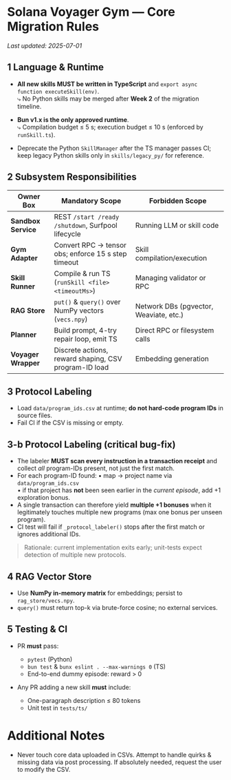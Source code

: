 # Solana Voyager Gym — Core Migration Rules

_Last updated: 2025-07-01_

## 1 Language & Runtime

- **All new skills MUST be written in TypeScript** and `export async function executeSkill(env)`.  
  ⤷ No Python skills may be merged after **Week 2** of the migration timeline.

- **Bun v1.x is the only approved runtime**.  
  ⤷ Compilation budget ≤ 5 s; execution budget ≤ 10 s (enforced by `runSkill.ts`).

- Deprecate the Python `SkillManager` after the TS manager passes CI; keep legacy Python skills only in `skills/legacy_py/` for reference.

## 2 Subsystem Responsibilities

| Owner Box           | Mandatory Scope                                       | Forbidden Scope                        |
| ------------------- | ----------------------------------------------------- | -------------------------------------- |
| **Sandbox Service** | REST `/start /ready /shutdown`, Surfpool lifecycle    | Running LLM or skill code              |
| **Gym Adapter**     | Convert RPC → tensor obs; enforce 15 s step timeout   | Skill compilation/execution            |
| **Skill Runner**    | Compile & run TS (`runSkill <file> <timeoutMs>`)      | Managing validator or RPC              |
| **RAG Store**       | `put()` & `query()` over NumPy vectors (`vecs.npy`)   | Network DBs (pgvector, Weaviate, etc.) |
| **Planner**         | Build prompt, 4-try repair loop, emit TS              | Direct RPC or filesystem calls         |
| **Voyager Wrapper** | Discrete actions, reward shaping, CSV program-ID load | Embedding generation                   |

## 3 Protocol Labeling

- Load `data/program_ids.csv` at runtime; **do not hard-code program IDs** in source files.
- Fail CI if the CSV is missing or empty.

## 3-b Protocol Labeling (critical bug-fix)

- The labeler **MUST scan every instruction in a transaction receipt** and collect _all_ program-IDs present,
  not just the first match.
- For each program-ID found:
  • map → project name via `data/program_ids.csv`  
   • if that project has **not** been seen earlier in the _current episode_, add +1 exploration bonus.
- A single transaction can therefore yield **multiple +1 bonuses** when it legitimately touches multiple new
  programs (max one bonus per unseen program).
- CI test will fail if `_protocol_labeler()` stops after the first match or ignores additional IDs.

> Rationale: current implementation exits early; unit-tests expect detection of multiple new protocols.

## 4 RAG Vector Store

- Use **NumPy in-memory matrix** for embeddings; persist to `rag_store/vecs.npy`.
- `query()` must return top-k via brute-force cosine; no external services.

## 5 Testing & CI

- PR **must** pass:

  - `pytest` (Python)
  - `bun test` & `bunx eslint . --max-warnings 0` (TS)
  - End-to-end dummy episode: reward > 0

- Any PR adding a new skill **must** include:
  - One-paragraph description ≤ 80 tokens
  - Unit test in `tests/ts/`

# Additional Notes

- Never touch core data uploaded in CSVs. Attempt to handle quirks & missing data via post processing. If absolutely needed, request the user to modify the CSV.
